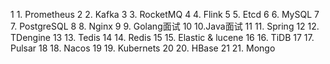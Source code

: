 1 1. Prometheus
2 2. Kafka
3 3. RocketMQ
4 4. Flink
5 5. Etcd
6 6. MySQL
7 7. PostgreSQL
8 8. Nginx
9 9. Golang面试
10 10.Java面试
11 11. Spring
12 12. TDengine
13 13. Tedis
14 14. Redis
15 15. Elastic & lucene
16 16. TiDB
17 17. Pulsar
18 18. Nacos
19 19. Kubernets
20 20. HBase
21 21. Mongo